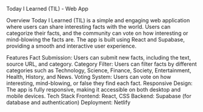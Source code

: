 Today I Learned (TIL) - Web App

Overview
Today I Learned (TIL) is a simple and engaging web application where users can share interesting facts with the world. Users can categorize their facts, and the community can vote on how interesting or mind-blowing the facts are. The app is built using React and Supabase, providing a smooth and interactive user experience.

Features
Fact Submission: Users can submit new facts, including the text, source URL, and category.
Category Filter: Users can filter facts by different categories such as Technology, Science, Finance, Society, Entertainment, Health, History, and News.
Voting System: Users can vote on how interesting, mind-blowing, or false they find each fact.
Responsive Design: The app is fully responsive, making it accessible on both desktop and mobile devices.
Tech Stack
Frontend: React, CSS
Backend: Supabase (for database and authentication)
Deployment: Netlify
